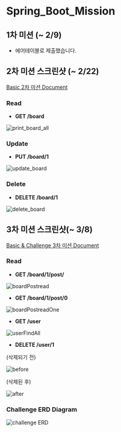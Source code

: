 # Spring_Boot_Mission

## 1차 미션 (~ 2/9)
- 에어테이블로 제출했습니다.

## 2차 미션 스크린샷 (~ 2/22) 
[Basic 2차 미션 Document](https://github.com/Kal-MH/Spring_Boot_Mission/blob/master/2%EC%B0%A8/Basic/README.md)

### Read

- **GET /board**

![print_board_all](https://user-images.githubusercontent.com/59648372/154988688-88957a6d-ad7f-4149-bcee-151b4a209a00.png)

### Update

- **PUT /board/1**

![update_board](https://user-images.githubusercontent.com/59648372/154989375-464601a5-9eb2-4f03-8c99-4d780968da2f.png)

### Delete

- **DELETE /board/1**

![delete_board](https://user-images.githubusercontent.com/59648372/154989545-ccbb191f-c977-4f38-809f-64317e5b6f0e.png)

## 3차 미션 스크린샷(~ 3/8)
[Basic & Challenge 3차 미션 Document](https://github.com/Kal-MH/Spring_Boot_Mission/blob/master/3%EC%B0%A8/README.md)

### Read

- **GET /board/1/post/**

![boardPostread](https://user-images.githubusercontent.com/59648372/157107839-c659b558-e4c8-46f7-8c36-118dd6d0ecdd.png)

- **GET /board/1/post/0**

![boardPostreadOne](https://user-images.githubusercontent.com/59648372/157107886-8645e55d-fadd-4aa4-a814-68cb6309f524.png)

- **GET /user**

![userFindAll](https://user-images.githubusercontent.com/59648372/157108033-15474207-b893-4409-b979-7ef23cb89121.png)

- **DELETE /user/1**

(삭제되기 전)

![before](https://user-images.githubusercontent.com/59648372/157108042-fb5b372e-8f50-4dbc-8888-fb6f2bb302d0.png)

(삭제된 후)

![after](https://user-images.githubusercontent.com/59648372/157108048-52eaa24d-3d5e-403e-8c37-4f23cf48e097.png)

### Challenge ERD Diagram

![challenge ERD](https://user-images.githubusercontent.com/59648372/157195113-8b5b0fe3-ee33-42fa-86ef-0248fe771211.png)
